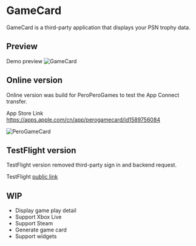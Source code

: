 # GameCard

GameCard is a third-party application that displays your PSN trophy data.

## Preview
Demo preview
![GameCard](https://spiffyeight77.oss-cn-shanghai.aliyuncs.com/images/gamecard.gif)



## Online version

Online version was build for PeroPeroGames to test the App Connect transfer.

App Store Link https://apps.apple.com/cn/app/perogamecard/id1589756084

![PeroGameCard](https://camo.githubusercontent.com/4fa05ef44cb9ab8f5ad7d42629061b937799289c29c3b1bf900d5750975aef32/68747470733a2f2f737069666679656967687437372e6f73732d636e2d7368616e676861692e616c6979756e63732e636f6d2f696d616765732f5065726f47616d65436172642e706e67)

## TestFlight version

TestFlight version removed third-party sign in and backend request.

TestFlight [public link](https://testflight.apple.com/join/UCKj5d4F)

## WIP

+ Display game play detail
+ Support Xbox Live
+ Support Steam
+ Generate game card
+ Support widgets
